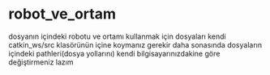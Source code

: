 # robot_ve_ortam

dosyanın içindeki robotu ve ortamı kullanmak için dosyaları kendi catkin_ws/src klasörünün içine koymanız gerekir 
daha sonasında dosyaların içindeki pathleri(dosya yollarını) kendi bilgisayarınızdakine göre değiştirmeniz lazım
